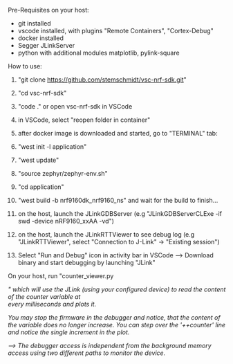 Pre-Requisites on your host:
- git installed
- vscode installed, with plugins "Remote Containers", "Cortex-Debug"
- docker installed
- Segger JLinkServer
- python with additional modules matplotlib, pylink-square

How to use:
1. "git clone https://github.com/stemschmidt/vsc-nrf-sdk.git"
2. "cd vsc-nrf-sdk"
3. "code ." or open vsc-nrf-sdk in VSCode
4. in VSCode, select "reopen folder in container"
5. after docker image is downloaded and started, go to "TERMINAL" tab:
6. "west init -l application"
7. "west update"
8. "source zephyr/zephyr-env.sh"
9. "cd application"
10. "west build -b nrf9160dk_nrf9160_ns" and wait for the build to finish...

11. on the host, launch the JLinkGDBServer (e.g "JLinkGDBServerCLExe -if swd -device nRF9160_xxAA -vd")
12. on the host, launch the JLinkRTTViewer to see debug log (e.g "JLinkRTTViewer", select "Connection to J-Link" -> "Existing session")

13. Select "Run and Debug" icon in activity bar in VSCode --> Download binary and start debugging by launching "JLink" 


On your host, run "counter_viewer.py <device> <address in hex> <interval in ms>" which will use the JLink (using your configured device) to read the content of the counter variable at <address> every <interval> milliseconds and plots it.

You may stop the firmware in the debugger and notice, that the content of the variable does no longer increase. You can step over the '++counter' line and notice the single increment in the plot.

--> The debugger access is independent from the background memory access using two different paths to monitor the device.